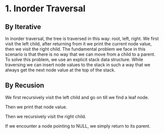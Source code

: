 # 1. Inorder Traversal

## By Iterative

In inorder traversal, the tree is traversed in this way: root, left, right. We first visit the left child, after returning from it we print the current node value, then we visit the right child. The fundamental problem we face in this scenario is that there is no way that we can move from a child to a parent. To solve this problem, we use an explicit stack data structure. While traversing we can insert node values to the stack in such a way that we always get the next node value at the top of the stack.

## By Recusion

We first recursively visit the left child and go on till we find a leaf node.

Then we print that node value.

Then we recursively visit the right child.

If we encounter a node pointing to NULL, we simply return to its parent.

